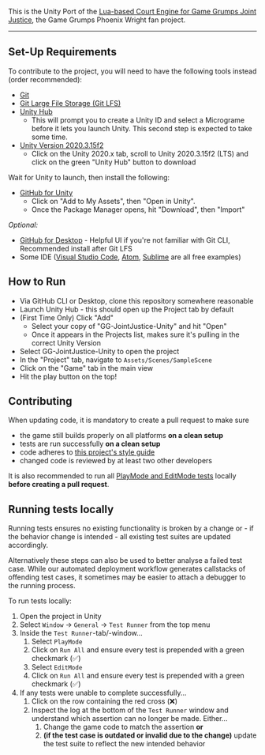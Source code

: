This is the Unity Port of the [Lua-based Court Engine for Game Grumps Joint Justice](https://github.com/IsaacLaquerre/GameGrumpsJointJustice), the Game Grumps Phoenix Wright fan project.

---

## Set-Up Requirements

To contribute to the project, you will need to have the following tools instead (order recommended):

- [Git](https://git-scm.com/downloads)
- [Git Large File Storage (Git LFS)](https://git-lfs.github.com/)
- [Unity Hub](https://unity3d.com/get-unity/download)
  - This will prompt you to create a Unity ID and select a Micrograme before it lets you launch Unity. This second step is expected to take some time.
- [Unity Version 2020.3.15f2](https://unity3d.com/get-unity/download/archive)
  - Click on the Unity 2020.x tab, scroll to Unity 2020.3.15f2 (LTS) and click on the green "Unity Hub" button to download
  
Wait for Unity to launch, then install the following:

- [GitHub for Unity](https://assetstore.unity.com/packages/tools/version-control/github-for-unity-118069)
  - Click on "Add to My Assets", then "Open in Unity".
  - Once the Package Manager opens, hit "Download", then "Import"

_Optional:_

- [GitHub for Desktop](https://desktop.github.com/) - Helpful UI if you're not familiar with Git CLI, Recommended install after Git LFS
- Some IDE ([Visual Studio Code](https://code.visualstudio.com/), [Atom](https://atom.io/), [Sublime](https://www.sublimetext.com/download) are all free examples)

## How to Run

- Via GitHub CLI or Desktop, clone this repository somewhere reasonable
- Launch Unity Hub - this should open up the Project tab by default
- (First Time Only) Click "Add"
  - Select your copy of "GG-JointJustice-Unity" and hit "Open"
  - Once it appears in the Projects list, makes sure it's pulling in the correct Unity Version
- Select GG-JointJustice-Unity to open the project
- In the "Project" tab, navigate to `Assets/Scenes/SampleScene`
- Click on the "Game" tab in the main view
- Hit the play button on the top!

## Contributing
When updating code, it is mandatory to create a pull request to make sure
- the game still builds properly on all platforms **on a clean setup**
- tests are run successfully **on a clean setup**
- code adheres to [this project's style guide](https://docs.google.com/document/d/1zN4Yx62PpyXhu1g_AhtTZSC8k9e4zqWbzQPt1Hlw9Ag/edit)
- changed code is reviewed by at least two other developers

It is also recommended to run all [PlayMode and EditMode tests](https://docs.unity3d.com/Packages/com.unity.test-framework@1.0/manual/edit-mode-vs-play-mode-tests.html) locally **before creating a pull request**.  

## Running tests locally
Running tests ensures no existing functionality is broken by a change or - if the behavior change is intended - all existing test suites are updated accordingly.

Alternatively these steps can also be used to better analyse a failed test case. While our automated deployment workflow generates callstacks of offending test cases, it sometimes may be easier to attach a debugger to the running process.

To run tests locally:
1. Open the project in Unity
2. Select `Window` -> `General` -> `Test Runner` from the top menu
3. Inside the `Test Runner`-tab/-window...
   1. Select `PlayMode`
   2. Click on `Run All` and ensure every test is prepended with a green checkmark (✅)
   3. Select `EditMode`
   4. Click on `Run All` and ensure every test is prepended with a green checkmark (✅)
4. If any tests were unable to complete successfully...
   1. Click on the row containing the red cross (❌)
   2. Inspect the log at the bottom of the `Test Runner` window and understand which assertion can no longer be made. Either...
      1. Change the game code to match the assertion **or**
      2. **(if the test case is outdated or invalid due to the change)** update the test suite to reflect the new intended behavior